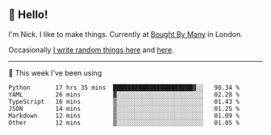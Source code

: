 ## 👋 Hello! 

I'm Nick. I like to make things. Currently at [Bought By Many](https://boughtbymany.com) in London.

Occasionally [I write random things here](https://nicksnell.com) and [here](https://twitter.com/nicksnell).

-------

🚀 This week I've been using

<!--START_SECTION:waka-->

```text
Python       17 hrs 35 mins  ██████████████████████▓░░   90.34 %
YAML         26 mins         ▓░░░░░░░░░░░░░░░░░░░░░░░░   02.28 %
TypeScript   16 mins         ▒░░░░░░░░░░░░░░░░░░░░░░░░   01.43 %
JSON         14 mins         ▒░░░░░░░░░░░░░░░░░░░░░░░░   01.25 %
Markdown     12 mins         ▒░░░░░░░░░░░░░░░░░░░░░░░░   01.09 %
Other        12 mins         ▒░░░░░░░░░░░░░░░░░░░░░░░░   01.05 %
```

<!--END_SECTION:waka-->
